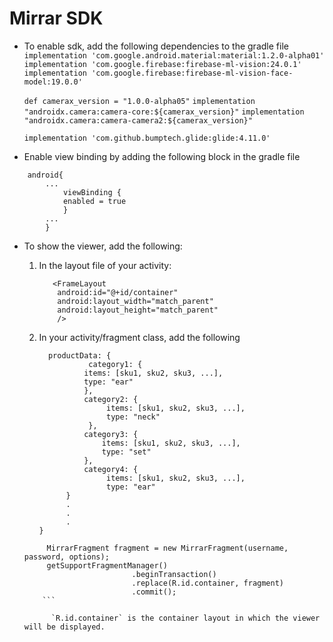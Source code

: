 # Mirrar SDK

* To enable sdk, add the following dependencies to the gradle file
    `implementation 'com.google.android.material:material:1.2.0-alpha01'`
    `implementation 'com.google.firebase:firebase-ml-vision:24.0.1'`
    `implementation 'com.google.firebase:firebase-ml-vision-face-model:19.0.0'`

    `def camerax_version = "1.0.0-alpha05"`
    `implementation "androidx.camera:camera-core:${camerax_version}"`
    `implementation "androidx.camera:camera-camera2:${camerax_version}"`

    `implementation 'com.github.bumptech.glide:glide:4.11.0'`


* Enable view binding by adding the following block in the gradle file
```
    android{
        ...
            viewBinding {
            enabled = true
            }
        ...
        }
```

* To show the viewer, add the following:
    1. In the layout file of your activity:
         ```
            <FrameLayout
             android:id="@+id/container"
             android:layout_width="match_parent"
             android:layout_height="match_parent"
             />
         ```

    2. In your activity/fragment class, add the following 
          ```options = {
			productData: {
			         category1: {
					items: [sku1, sku2, sku3, ...],
					type: "ear"
        			},
        			category2: {
			             items: [sku1, sku2, sku3, ...],
			             type: "neck"
			         },
			        category3: {
			            items: [sku1, sku2, sku3, ...],
			            type: "set"
			        },
			        category4: {
			             items: [sku1, sku2, sku3, ...],
			             type: "ear"
				}
        		.
        		.
        		.
		}
       
	```
         MirrarFragment fragment = new MirrarFragment(username, password, options);
         getSupportFragmentManager()
                            .beginTransaction()
                            .replace(R.id.container, fragment)
                            .commit();
        ```
		   
		  `R.id.container` is the container layout in which the viewer will be displayed.
		   
		
